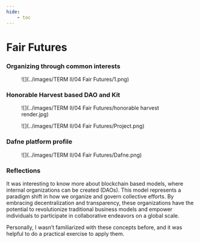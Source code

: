 ```yaml
---
hide:
    - toc
---
```


# Fair Futures

### Organizing through common interests

<figure markdown>
  ![](../images/TERM II/04 Fair Futures/1.png)
</figure>

### Honorable Harvest based DAO and Kit

<figure markdown>
  ![](../images/TERM II/04 Fair Futures/honorable harvest render.jpg)
</figure>

<figure markdown>
  ![](../images/TERM II/04 Fair Futures/Project.png)
</figure>

### Dafne platform profile

<figure markdown>
  ![](../images/TERM II/04 Fair Futures/Dafne.png)
</figure>


### Reflections

It was interesting to know more about blockchain based models, where internal organizations can be created (DAOs). This model represents a paradigm shift in how we organize and govern collective efforts. By embracing decentralization and transparency, these organizations have the potential to revolutionize traditional business models and empower individuals to participate in collaborative endeavors on a global scale.

Personally, I wasn’t familiarized with these concepts before, and it was helpful to do a practical exercise to apply them. 















